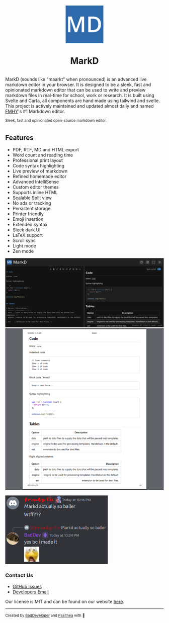 <p align="center">
  <a href="https://markd.it" alt="Homepage" title="Homepage" style="display: flex; flex-direction: column; align-items: center; gap: 1em; text-decoration: none;">
    <img src="static/favicon.svg" height="120" alt="logo">
    <h1 align="center">MarkD</h1>
  </a>
</p>

MarkD (sounds like "maarkt" when pronounced) is an advanced live markdown editor in your browser. It
is designed to be a sleek, fast and opinionated markdown editor that can be used to write and
preview markdown files in real-time for school, work or research. It is built using Svelte and
Carta, all components are hand made using tailwind and svelte. This project is actively maintained
and updated almost daily and named [FMHY](https://fmhy.net/devtools#markdown-editors)'s #1 Markdown
editor.

<sup>
  Sleek, fast and opinionated open-source markdown editor.
</sup>

## Features

- PDF, RTF, MD and HTML export
- Word count and reading time
- Professional print layout
- Code syntax highlighting
- Live preview of markdown
- Refined homemade editor
- Advanced IntelliSense
- Custom editor themes
- Supports inline HTML
- Scalable Split view
- No ads or tracking
- Persistent storage
- Printer friendly
- Emoji insertion
- Extended syntax
- Sleek dark UI
- LaTeX support
- Scroll sync
- Light mode
- Zen mode

![Editor example](.github/editor-preview.png) ![Printer preview](.github/printer-preview.png)

![Glaze](.github/glaze.png)

### Contact Us

- [GitHub Issues](https://github.com/itzCozi/markd/issues)
- [Developers Email](mailto:dev@wyzie.ru)

Our license is MIT and can be found on our website [here](https://markd.it/license).

---

<sup>
  Created by <a href="https://github.com/itzcozi" title="BadDeveloper's github">BadDeveloper</a> and <a href="https://github.com/Pasithea0" title="Pas's github">Pasithea</a> with 💙
</sup>
